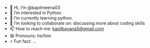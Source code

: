 - 👋 Hi, I’m @kapilmeena03
- 👀 I’m interested in Python
- 🌱 I’m currently learning python.
- 💞️ I’m looking to collaborate on: discussing more about coding skills 
- 📫 How to reach me: kapilbayana5@gmail.com
- 😄 Pronouns: he/him
- ⚡ Fun fact: ...

<!---
kapilmeena03/kapilmeena03 is a ✨ special ✨ repository because its `README.md` (this file) appears on your GitHub profile.
You can click the Preview link to take a look at your changes.
--->
